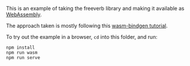 This is an example of taking the freeverb library and making it available as
[WebAssembly](https://webassembly.org).

The approach taken is mostly following this
[wasm-bindgen tutorial](https://rustwasm.github.io/wasm-bindgen/basic-usage.html).

To try out the example in a browser, `cd` into this folder, and run:

```
npm install
npm run wasm
npm run serve
```
